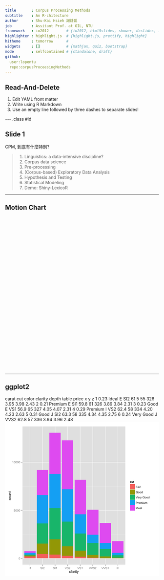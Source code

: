```yaml
---
title       : Corpus Processing Methods
subtitle    : An R-chitecture
author      : Shu-Kai Hsieh 謝舒凱
job         : Assitant Prof. at GIL, NTU
framework   : io2012        # {io2012, html5slides, shower, dzslides, ...}
highlighter : highlight.js  # {highlight.js, prettify, highlight}
hitheme     : tomorrow      # 
widgets     : []            # {mathjax, quiz, bootstrap}
mode        : selfcontained # {standalone, draft}
github:
  user:lopentu
  repo:corpusProceesingMethods
---
```


## Read-And-Delete

1. Edit YAML front matter
2. Write using R Markdown
3. Use an empty line followed by three dashes to separate slides!

--- .class #id 

## Slide 1

CPM, 到底有什麼特別?

> 1. Linguistics: a data-intensive discipline? 
> 2. Corpus data science
> 3. Pre-processing
> 4. (Corpus-based) Exploratory Data Analysis 
> 5. Hypothesis and Testing
> 6. Statistical Modeling
> 7. Demo: Shiny-LexicoR 

---

## Motion Chart

<!-- MotionChart generated in R 2.15.1 by googleVis 0.2.17 package -->
<!-- Mon Feb 18 17:19:22 2013 -->


<!-- jsHeader -->
<script type="text/javascript" src="http://www.google.com/jsapi">
</script>
<script type="text/javascript">
 
// jsData 
function gvisDataMotionChartIDfdc57e441a9 ()
{
  var data = new google.visualization.DataTable();
  var datajson =
[
 [
 "Apples",
       2008,
"West",
         98,
         78,
         20,
"2008-12-31" 
],
[
 "Apples",
       2009,
"West",
        111,
         79,
         32,
"2009-12-31" 
],
[
 "Apples",
       2010,
"West",
         89,
         76,
         13,
"2010-12-31" 
],
[
 "Oranges",
       2008,
"East",
         96,
         81,
         15,
"2008-12-31" 
],
[
 "Bananas",
       2008,
"East",
         85,
         76,
          9,
"2008-12-31" 
],
[
 "Oranges",
       2009,
"East",
         93,
         80,
         13,
"2009-12-31" 
],
[
 "Bananas",
       2009,
"East",
         94,
         78,
         16,
"2009-12-31" 
],
[
 "Oranges",
       2010,
"East",
         98,
         91,
          7,
"2010-12-31" 
],
[
 "Bananas",
       2010,
"East",
         81,
         71,
         10,
"2010-12-31" 
] 
];
data.addColumn('string','Fruit');
data.addColumn('number','Year');
data.addColumn('string','Location');
data.addColumn('number','Sales');
data.addColumn('number','Expenses');
data.addColumn('number','Profit');
data.addColumn('string','Date');
data.addRows(datajson);
return(data);
}
 
// jsDrawChart
function drawChartMotionChartIDfdc57e441a9() {
  var data = gvisDataMotionChartIDfdc57e441a9();
  var options = {};
options["width"] =    600;
options["height"] =    500;

     var chart = new google.visualization.MotionChart(
       document.getElementById('MotionChartIDfdc57e441a9')
     );
     chart.draw(data,options);
    

}
  
 
// jsDisplayChart 
function displayChartMotionChartIDfdc57e441a9()
{
  google.load("visualization", "1", { packages:["motionchart"] }); 
  google.setOnLoadCallback(drawChartMotionChartIDfdc57e441a9);
}
 
// jsChart 
displayChartMotionChartIDfdc57e441a9()
 
<!-- jsFooter -->  
//-->
</script>
 
<!-- divChart -->
  
<div id="MotionChartIDfdc57e441a9"
  style="width: 600px; height: 500px;">
</div>



---

## ggplot2

  carat       cut color clarity depth table price    x    y    z
1  0.23     Ideal     E     SI2  61.5    55   326 3.95 3.98 2.43
2  0.21   Premium     E     SI1  59.8    61   326 3.89 3.84 2.31
3  0.23      Good     E     VS1  56.9    65   327 4.05 4.07 2.31
4  0.29   Premium     I     VS2  62.4    58   334 4.20 4.23 2.63
5  0.31      Good     J     SI2  63.3    58   335 4.34 4.35 2.75
6  0.24 Very Good     J    VVS2  62.8    57   336 3.94 3.96 2.48
![plot of chunk unnamed-chunk-2](figure/unnamed-chunk-2.png) 



